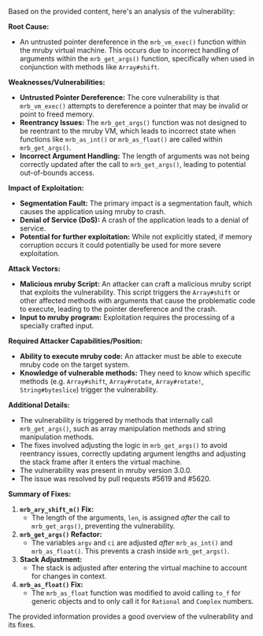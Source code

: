 Based on the provided content, here's an analysis of the vulnerability:

**Root Cause:**

*   An untrusted pointer dereference in the `mrb_vm_exec()` function within the mruby virtual machine. This occurs due to incorrect handling of arguments within the `mrb_get_args()` function, specifically when used in conjunction with methods like `Array#shift`.

**Weaknesses/Vulnerabilities:**

*   **Untrusted Pointer Dereference:**  The core vulnerability is that `mrb_vm_exec()` attempts to dereference a pointer that may be invalid or point to freed memory.
*   **Reentrancy Issues:** The `mrb_get_args()` function was not designed to be reentrant to the mruby VM, which leads to incorrect state when functions like `mrb_as_int()` or `mrb_as_float()` are called within `mrb_get_args()`.
*   **Incorrect Argument Handling:** The length of arguments was not being correctly updated after the call to `mrb_get_args()`, leading to potential out-of-bounds access.

**Impact of Exploitation:**

*   **Segmentation Fault:**  The primary impact is a segmentation fault, which causes the application using mruby to crash.
*   **Denial of Service (DoS):** A crash of the application leads to a denial of service.
*   **Potential for further exploitation:** While not explicitly stated, if memory corruption occurs it could potentially be used for more severe exploitation.

**Attack Vectors:**

*   **Malicious mruby Script:** An attacker can craft a malicious mruby script that exploits the vulnerability. This script triggers the `Array#shift` or other affected methods with arguments that cause the problematic code to execute, leading to the pointer dereference and the crash.
*   **Input to mruby program:** Exploitation requires the processing of a specially crafted input.

**Required Attacker Capabilities/Position:**

*   **Ability to execute mruby code:** An attacker must be able to execute mruby code on the target system.
*   **Knowledge of vulnerable methods:** They need to know which specific methods (e.g. `Array#shift`, `Array#rotate`, `Array#rotate!`, `String#byteslice`) trigger the vulnerability.

**Additional Details:**

*   The vulnerability is triggered by methods that internally call `mrb_get_args()`, such as array manipulation methods and string manipulation methods.
*   The fixes involved adjusting the logic in `mrb_get_args()` to avoid reentrancy issues, correctly updating argument lengths and adjusting the stack frame after it enters the virtual machine.
*   The vulnerability was present in mruby version 3.0.0.
*   The issue was resolved by pull requests #5619 and #5620.

**Summary of Fixes:**

1.  **`mrb_ary_shift_m()` Fix:**
    *   The length of the arguments, `len`, is assigned *after* the call to `mrb_get_args()`, preventing the vulnerability.
2.  **`mrb_get_args()` Refactor:**
    *   The variables `argv` and `ci` are adjusted *after* `mrb_as_int()` and `mrb_as_float()`. This prevents a crash inside `mrb_get_args()`.
3.  **Stack Adjustment:**
    *   The stack is adjusted after entering the virtual machine to account for changes in context.
4.  **`mrb_as_float()` Fix:**
    *   The `mrb_as_float` function was modified to avoid calling `to_f` for generic objects and to only call it for `Rational` and `Complex` numbers.

The provided information provides a good overview of the vulnerability and its fixes.